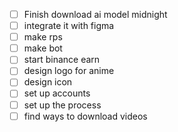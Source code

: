 
- [ ] Finish download ai model midnight
- [ ] integrate it with figma
- [ ] make rps
- [ ] make bot
- [ ] start binance earn
- [ ] design logo for anime
- [ ] design icon
- [ ] set up accounts
- [ ] set up the process
- [ ] find ways to download videos